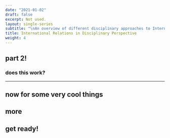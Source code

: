 ```yaml
---
date: "2021-01-02"
draft: false
excerpt: Not used.
layout: single-series
subtitle: "\nAn overview of different disciplinary approaches to International Relations"
title: International Relations in Disciplinary Perspective
weight: 4
---
```



## part 2!

### does this work?

---

## now for some very cool things

## more

## get ready!
